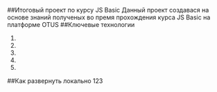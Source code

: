 ##Итоговый проект по курсу JS Basic
Данный проект создавася на основе знаний полученых во премя прохождения курса JS Basic на платформе OTUS
##Ключевые технологии

1.
2.
3.
4.
5. 
##Как развернуть локально
   123